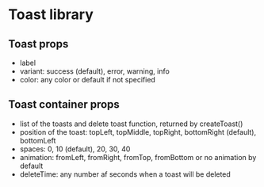 # Toast library

## Toast props
- label
- variant: success (default), error, warning, info
- color: any color or default if not specified

## Toast container props
- list of the toasts and delete toast function, returned by createToast()
- position of the toast: topLeft, topMiddle, topRight, bottomRight (default), bottomLeft
- spaces: 0, 10 (default), 20, 30, 40
- animation: fromLeft, fromRight, fromTop, fromBottom or no animation by default
- deleteTime: any number af seconds when a toast will be deleted
